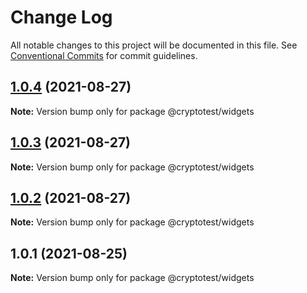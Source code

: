 # Change Log

All notable changes to this project will be documented in this file.
See [Conventional Commits](https://conventionalcommits.org) for commit guidelines.

## [1.0.4](https://github.com/joeguo911/widgets/compare/@cryptotest/widgets@1.0.3...@cryptotest/widgets@1.0.4) (2021-08-27)

**Note:** Version bump only for package @cryptotest/widgets





## [1.0.3](https://github.com/joeguo911/widgets/compare/@cryptotest/widgets@1.0.1...@cryptotest/widgets@1.0.3) (2021-08-27)

**Note:** Version bump only for package @cryptotest/widgets





## [1.0.2](https://github.com/joeguo911/widgets/compare/@cryptotest/widgets@1.0.1...@cryptotest/widgets@1.0.2) (2021-08-27)

**Note:** Version bump only for package @cryptotest/widgets





## 1.0.1 (2021-08-25)

**Note:** Version bump only for package @cryptotest/widgets

